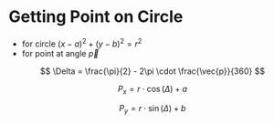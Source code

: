 # Getting Point on Circle

- for circle $(x-a)^2 + (y-b)^2 = r^2$
- for point at angle $\vec{p}$

$$
\Delta = \frac{\pi}{2} - 2\pi \cdot \frac{\vec{p}}{360}
$$

$$
P_x = r \cdot \cos(\Delta) + a
$$

$$
P_y = r \cdot \sin(\Delta) + b
$$